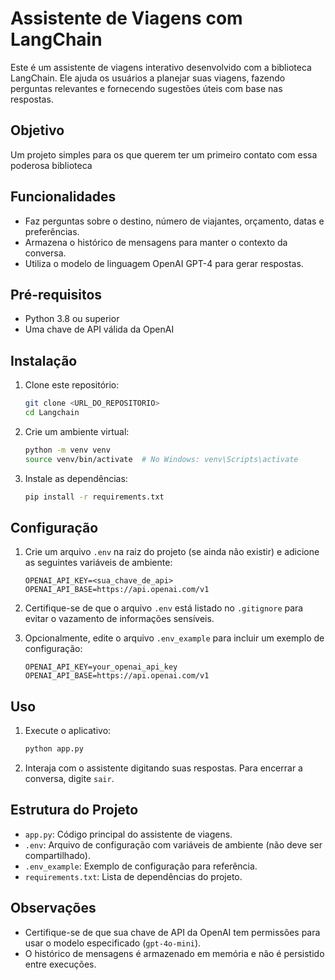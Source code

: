 
# Assistente de Viagens com LangChain

Este é um assistente de viagens interativo desenvolvido com a biblioteca LangChain. Ele ajuda os usuários a planejar suas viagens, fazendo perguntas relevantes e fornecendo sugestões úteis com base nas respostas.

## Objetivo

Um projeto simples para os que querem ter um primeiro contato com essa poderosa biblioteca

## Funcionalidades

- Faz perguntas sobre o destino, número de viajantes, orçamento, datas e preferências.
- Armazena o histórico de mensagens para manter o contexto da conversa.
- Utiliza o modelo de linguagem OpenAI GPT-4 para gerar respostas.

## Pré-requisitos

- Python 3.8 ou superior
- Uma chave de API válida da OpenAI

## Instalação

1. Clone este repositório:
   ```bash
   git clone <URL_DO_REPOSITORIO>
   cd Langchain
   ```

2. Crie um ambiente virtual:
   ```bash
   python -m venv venv
   source venv/bin/activate  # No Windows: venv\Scripts\activate
   ```

3. Instale as dependências:
   ```bash
   pip install -r requirements.txt
   ```

## Configuração

1. Crie um arquivo `.env` na raiz do projeto (se ainda não existir) e adicione as seguintes variáveis de ambiente:
   ```
   OPENAI_API_KEY=<sua_chave_de_api>
   OPENAI_API_BASE=https://api.openai.com/v1
   ```

2. Certifique-se de que o arquivo `.env` está listado no `.gitignore` para evitar o vazamento de informações sensíveis.

3. Opcionalmente, edite o arquivo `.env_example` para incluir um exemplo de configuração:
   ```
   OPENAI_API_KEY=your_openai_api_key
   OPENAI_API_BASE=https://api.openai.com/v1
   ```

## Uso

1. Execute o aplicativo:
   ```bash
   python app.py
   ```

2. Interaja com o assistente digitando suas respostas. Para encerrar a conversa, digite `sair`.

## Estrutura do Projeto

- `app.py`: Código principal do assistente de viagens.
- `.env`: Arquivo de configuração com variáveis de ambiente (não deve ser compartilhado).
- `.env_example`: Exemplo de configuração para referência.
- `requirements.txt`: Lista de dependências do projeto.

## Observações

- Certifique-se de que sua chave de API da OpenAI tem permissões para usar o modelo especificado (`gpt-4o-mini`).
- O histórico de mensagens é armazenado em memória e não é persistido entre execuções.


```
